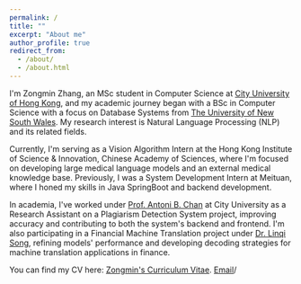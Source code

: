 ```yaml
---
permalink: /
title: ""
excerpt: "About me"
author_profile: true
redirect_from: 
  - /about/
  - /about.html
---
```


I'm Zongmin Zhang, an MSc student in Computer Science at [City University of Hong Kong](https://www.cityu.edu.hk/), and my academic journey began with a BSc in Computer Science with a focus on Database Systems from [The University of New South Wales](https://www.unsw.edu.au/homepage/). My research interest is Natural Language Processing (NLP) and its related fields.

Currently, I'm serving as a Vision Algorithm Intern at the Hong Kong Institute of Science & Innovation, Chinese Academy of Sciences, where I'm focused on developing large medical language models and an external medical knowledge base. Previously, I was a System Development Intern at Meituan, where I honed my skills in Java SpringBoot and backend development.

In academia, I've worked under [Prof. Antoni B. Chan](https://www.cs.cityu.edu.hk/~abchan/) at City University as a Research Assistant on a Plagiarism Detection System project, improving accuracy and contributing to both the system's backend and frontend. I'm also participating in a Financial Machine Translation project under [Dr. Linqi Song](https://www.cityu.edu.hk/stfprofile/songlinqi.htm), refining models' performance and developing decoding strategies for machine translation applications in finance.

You can find my CV here: [Zongmin's Curriculum Vitae](../assets/CV-Zongmin.pdf). 
[Email](844315054@qq.com)/
